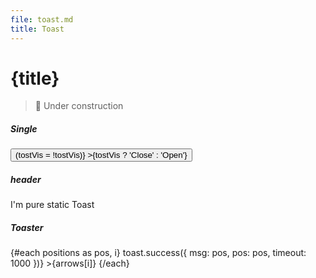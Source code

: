 ```yaml
---
file: toast.md
title: Toast
---
```


<script>
    import {Button,ButtonGroup, Col, Divider, Grid,IconButton, Toast, toast} from '$lib'

    let positions = [
			'top_left',
			'top_center',
			'top_right',
			'center_left',
			'center_center',
			'center_right',
			'bottom_left',
			'bottom_center',
			'bottom_right',
		],
		tostVis = true,
		arrows = ['↖', '↑', '↗', '←', '☩', '→', '↙', '↓', '↘']
</script>

# {title}

> 🚧 Under construction

<Grid>
    <Col>
        <h5>Single</h5>
        <Grid>
            <Col col="auto">
                <Button on:click={() => (tostVis = !tostVis)}
                    >{tostVis ? 'Close' : 'Open'}</Button
                >
            </Col>
            <Col>
                <Toast bind:visible={tostVis} type="initial">
                    <h5>header</h5>
                    I'm pure static Toast
                </Toast>
            </Col>
        </Grid>
    </Col>
    <Divider align="vertical" />
    <Col>
        <h5>Toaster</h5>
        <div class="toaster-grid">
            <ButtonGroup>
                {#each positions as pos, i}
                    <IconButton
                        variant="default"
                        on:click={(e) => toast.success({ msg: pos, pos: pos, timeout: 1000 })}
                        >{arrows[i]}</IconButton
                    >
                {/each}
            </ButtonGroup>
        </div>
    </Col>
</Grid>

<style lang="scss">
.toaster-grid {
    :global(.btn-group) {
        gap: 0.25rem;
    }
    :global(.btn-group > button) {
        flex: 1 0 30%;
    }
}
</style>
